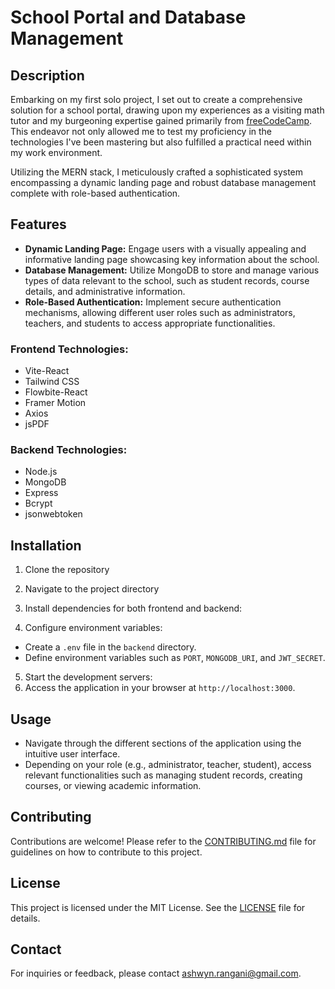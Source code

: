 # School Portal and Database Management

## Description
Embarking on my first solo project, I set out to create a comprehensive solution for a school portal, drawing upon my experiences as a visiting math tutor and my burgeoning expertise gained primarily from [freeCodeCamp](https://www.freeCodeCamp.org). This endeavor not only allowed me to test my proficiency in the technologies I've been mastering but also fulfilled a practical need within my work environment.

Utilizing the MERN stack, I meticulously crafted a sophisticated system encompassing a dynamic landing page and robust database management complete with role-based authentication.

## Features
- **Dynamic Landing Page:** Engage users with a visually appealing and informative landing page showcasing key information about the school.
- **Database Management:** Utilize MongoDB to store and manage various types of data relevant to the school, such as student records, course details, and administrative information.
- **Role-Based Authentication:** Implement secure authentication mechanisms, allowing different user roles such as administrators, teachers, and students to access appropriate functionalities.

### Frontend Technologies:
- Vite-React
- Tailwind CSS
- Flowbite-React
- Framer Motion
- Axios
- jsPDF

### Backend Technologies:
- Node.js
- MongoDB
- Express
- Bcrypt
- jsonwebtoken

## Installation
1. Clone the repository
2. Navigate to the project directory
3. Install dependencies for both frontend and backend:

4. Configure environment variables:
- Create a `.env` file in the `backend` directory.
- Define environment variables such as `PORT`, `MONGODB_URI`, and `JWT_SECRET`.
5. Start the development servers:
6. Access the application in your browser at `http://localhost:3000`.

## Usage
- Navigate through the different sections of the application using the intuitive user interface.
- Depending on your role (e.g., administrator, teacher, student), access relevant functionalities such as managing student records, creating courses, or viewing academic information.

## Contributing
Contributions are welcome! Please refer to the [CONTRIBUTING.md](CONTRIBUTING.md) file for guidelines on how to contribute to this project.

## License
This project is licensed under the MIT License. See the [LICENSE](LICENSE) file for details.

## Contact
For inquiries or feedback, please contact [ashwyn.rangani@gmail.com](mailto:ashwyn.rangani@gmail.com).


